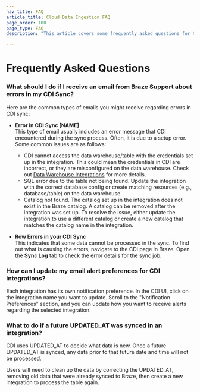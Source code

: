 ```yaml
---
nav_title: FAQ
article_title: Cloud Data Ingestion FAQ
page_order: 100
page_type: FAQ
description: "This article covers some frequently asked questions for Cloud Data Ingestion"

---
```


# Frequently Asked Questions

### What should I do if I receive an email from Braze Support about errors in my CDI Sync?
Here are the common types of emails you might receive regarding errors in CDI sync:
- **Error in CDI Sync [NAME]**  
This type of email usually includes an error message that CDI encountered during the sync process. Often, it is due to a setup error. Some common issues are as follows:
  - CDI cannot access the data warehouse/table with the credentials set up in the integration. This could mean the credentials in CDI are incorrect, or they are misconfigured on the data warehouse. Check out [Data Warehouse Integrations]({{site.baseurl}}/user_guide/data_and_analytics/cloud_ingestion/integrations/) for more details.
  - SQL error due to the table not being found. Update the integration with the correct database config or create matching resources (e.g., database/table) on the data warehouse.
  - Catalog not found. The catalog set up in the integration does not exist in the Braze catalog. A catalog can be removed after the integration was set up. To resolve the issue, either update the integration to use a different catalog or create a new catalog that matches the catalog name in the integration.

- **Row Errors in your CDI Sync**  
This indicates that some data cannot be processed in the sync. To find out what is causing the errors, navigate to the CDI page in Braze. Open the **Sync Log** tab to check the error details for the sync job.

### How can I update my email alert preferences for CDI integrations?
Each integration has its own notification preference. In the CDI UI, click on the integration name you want to update. Scroll to the "Notification Preferences" section, and you can update how you want to receive alerts regarding the selected integration.

### What to do if a future UPDATED_AT was synced in an integration?
CDI uses UPDATED_AT to decide what data is new. Once a future UPDATED_AT is synced, any data prior to that future date and time will not be processed.

Users will need to clean up the data by correcting the UPDATED_AT, removing old data that were already synced to Braze, then create a new integration to process the table again.
